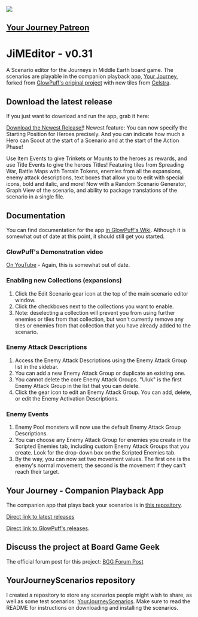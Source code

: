 ![](https://c10.patreonusercontent.com/4/patreon-media/p/campaign/10351808/14902c8d307c42f9892d1a8a0e57000a/eyJ3IjoxMjAwLCJ3ZSI6MX0%3D/2.png?token-time=1683158400&token-hash=6WVShSh7WB-b9BMXvRvQIsZw282ZHPXQ7ZtR3KylWHU%3D)

## [Your Journey Patreon](http://www.patreon.com/YourJourneyRPG)

# JiMEditor - v0.31
A Scenario editor for the Journeys in Middle Earth board game. The scenarios are playable in the companion playback app, [Your Journey](https://github.com/TrnsltLife/your-journey), forked from [GlowPuff's original project](https://github.com/GlowPuff/JiMEditor) with new tiles from [Celstra](https://github.com/Celstra/JiMEditor).


## Download the latest release
If you just want to download and run the app, grab it here: 

[Download the Newest Release!](https://github.com/TrnsltLife/JiMEditor/releases/tag/v0.31)! Newest feature: You can now specify the Starting Position for Heroes precisely. And you can indicate how much a Hero can Scout at the start of a Scenario and at the start of the Action Phase! 

Use Item Events to give Trinkets or Mounts to the heroes as rewards, and use Title Events to give the heroes Titles! Featuring tiles from Spreading War, Battle Maps with Terrain Tokens, enemies from all the expansions, enemy attack descriptions, text boxes that allow you to edit with special icons, bold and italic, and more! Now with a Random Scenario Generator, Graph View of the scenario, and ability to package translations of the scenario in a single file.

## Documentation
You can find documentation for the app [in GlowPuff's Wiki](https://github.com/GlowPuff/JiMEditor/wiki). Although it is somewhat out of date at this point, it should still get you started.

### GlowPuff's Demonstration video
[On YouTube](https://www.youtube.com/watch?v=J5u6YwjxIgU) - Again, this is somewhat out of date.

### Enabling new Collections (expansions)
1. Click the Edit Scenario gear icon at the top of the main scenario editor window.
2. Click the checkboxes next to the collections you want to enable.
3. Note: deselecting a collection will prevent you from using further enemies or tiles from that collection, but won't currently remove any tiles or enemies from that collection that you have already added to the scenario.

### Enemy Attack Descriptions
1. Access the Enemy Attack Descriptions using the Enemy Attack Group list in the sidebar.
2. You can add a new Enemy Attack Group or duplicate an existing one.
3. You cannot delete the core Enemy Attack Groups. "Uluk" is the first Enemy Attack Group in the list that you can delete.
4. Click the gear icon to edit an Enemy Attack Group. You can add, delete, or edit the Enemy Activation Descriptions.

### Enemy Events
1. Enemy Pool monsters will now use the default Enemy Attack Group Descriptions.
2. You can choose any Enemy Attack Group for enemies you create in the Scripted Enemies tab, including custom Enemy Attack Groups that you create. Look for the drop-down box on the Scripted Enemies tab.
3. By the way, you can now set two movement values. The first one is the enemy's normal movement; the second is the movement if they can't reach their target.

## Your Journey - Companion Playback App
The companion app that plays back your scenarios is in [this repository](https://github.com/TrnsltLife/your-journey).

[Direct link to latest releases](https://github.com/TrnsltLife/your-journey/releases)

[Direct link to GlowPuff's releases](https://github.com/GlowPuff/your-journey/releases).

## Discuss the project at Board Game Geek
The official forum post for this project: [BGG Forum Post](https://boardgamegeek.com/thread/2488415/custom-scenario-editor-and-companion-app-create-yo)

## YourJourneyScenarios repository
I created a repository to store any scenarios people might wish to share, as well as some test scenarios: [YourJourneyScenarios](https://github.com/TrnsltLife/YourJourneyScenarios). Make sure to read the README for instructions on downloading and installing the scenarios.
